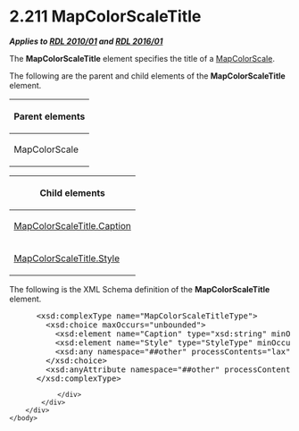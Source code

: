<html dir="LTR" xmlns:mshelp="http://msdn.microsoft.com/mshelp" xmlns:ddue="http://ddue.schemas.microsoft.com/authoring/2003/5" xmlns:xlink="http://www.w3.org/1999/xlink" xmlns:tool="http://www.microsoft.com/tooltip">
    <head>
        <meta http-equiv="Content-Type" content="text/html; CHARSET=utf-8"></meta>
        <meta name="save" content="history"></meta>
        <title>2.211 MapColorScaleTitle</title>
        <xml>
            <mshelp:toctitle title="2.211 MapColorScaleTitle"></mshelp:toctitle>
            <mshelp:rltitle title="[MS-RDL]: MapColorScaleTitle"></mshelp:rltitle>
            <mshelp:keyword index="A" term="eab310ae-e006-4c47-81d7-1dec3faf2e3d"></mshelp:keyword>
            <mshelp:attr name="DCSext.ContentType" value="open specification"></mshelp:attr>
            <mshelp:attr name="AssetID" value="eab310ae-e006-4c47-81d7-1dec3faf2e3d"></mshelp:attr>
            <mshelp:attr name="TopicType" value="kbRef"></mshelp:attr>
            <mshelp:attr name="DCSext.Title" value="[MS-RDL]: MapColorScaleTitle" />
        </xml>
    </head>
    <body>
        <div id="header">
            <h1 class="heading">2.211 MapColorScaleTitle</h1>
        </div>
        <div id="mainSection">
            <div id="mainBody">
                <div id="allHistory" class="saveHistory"></div>
                <div id="sectionSection0" class="section" name="collapseableSection">
                    

<p><b><i>Applies to </i></b><a href="3428e690-a348-4ec7-8a6a-8efb42d2cdee.htm"><b><i>RDL 2010/01</i></b></a><b><i>
and </i></b><a href="52ce3983-2bfc-4e72-9359-42aaf5fe4509.htm"><b><i>RDL 2016/01</i></b></a></p>

<p>The <b>MapColorScaleTitle</b> element specifies the title of
a <a href="fc14b477-a2d2-4048-843d-6a19beeb30bf.htm">MapColorScale</a>.</p>

<p>The following are the parent and child elements of the <b>MapColorScaleTitle</b>
element.</p>

<table>
 <thead>
  <tr>
   <th>
   <p>Parent elements</p>
   </th>
  </tr>
 </thead>
 <tr>
  <td>
  <p>MapColorScale</p>
  </td>
 </tr>
</table>

<p> </p>

<table>
 <thead>
  <tr>
   <th>
   <p>Child elements</p>
   </th>
  </tr>
 </thead>
 <tr>
  <td>
  <p><a href="a5ab80e9-93c0-480c-859d-7f935ed1cc64.htm">MapColorScaleTitle.Caption</a></p>
  </td>
 </tr>
 <tr>
  <td>
  <p><a href="cd4fd705-2e55-4638-83cd-edabffd482ac.htm">MapColorScaleTitle.Style</a></p>
  </td>
 </tr>
</table>

<p>The following is the XML Schema definition of the <b>MapColorScaleTitle</b>
element.</p>

<dl>
<dd>
<div><pre> &lt;xsd:complexType name=&quot;MapColorScaleTitleType&quot;&gt;
   &lt;xsd:choice maxOccurs=&quot;unbounded&quot;&gt;
     &lt;xsd:element name=&quot;Caption&quot; type=&quot;xsd:string&quot; minOccurs=&quot;0&quot; /&gt;
     &lt;xsd:element name=&quot;Style&quot; type=&quot;StyleType&quot; minOccurs=&quot;0&quot; /&gt;
     &lt;xsd:any namespace=&quot;##other&quot; processContents=&quot;lax&quot; /&gt;
   &lt;/xsd:choice&gt;
   &lt;xsd:anyAttribute namespace=&quot;##other&quot; processContents=&quot;lax&quot; /&gt;
 &lt;/xsd:complexType&gt;
</pre></div>
</dd></dl>


                </div>
            </div>
        </div>
    </body>
</html>